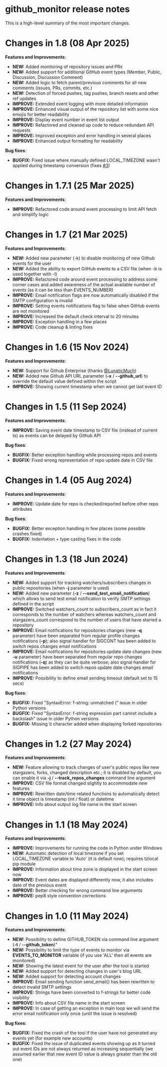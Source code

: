 # github_monitor release notes

This is a high-level summary of the most important changes. 

# Changes in 1.8 (08 Apr 2025)

**Features and Improvements**:

- **NEW:** Added monitoring of repository issues and PRs
- **NEW:** Added support for additional GitHub event types (Member, Public, Discussion, Discussion Comment)
- **NEW:** Added logic to fetch parent/previous comments for all new comments (issues, PRs, commits, etc.)
- **NEW:** Detection of forced pushes, tag pushes, branch resets and other ref updates
- **IMPROVE:** Extended event logging with more detailed information
- **IMPROVE:** Enhanced visual output of the repository list with some nice emojis for better readability
- **IMPROVE:** Display event number in event list output
- **IMPROVE:** Refactored and cleaned up code to reduce redundant API requests
- **IMPROVE:** Improved exception and error handling in several places
- **IMPROVE:** Enhanced output formatting for readability

**Bug fixes**:

- **BUGFIX:** Fixed issue where manually defined LOCAL_TIMEZONE wasn't applied during timestamp conversion (fixes [#3](https://github.com/misiektoja/github_monitor/issues/3))

# Changes in 1.7.1 (25 Mar 2025)

**Features and Improvements**:

- **IMPROVE:** Refactored code around event processing to limit API fetch and simplify logic

# Changes in 1.7 (21 Mar 2025)

**Features and Improvements**:

- **NEW:** Added new parameter (-k) to disable monitoring of new Github events for the user
- **NEW:** Added the ability to export GitHub events to a CSV file (when -b is used together with -l)
- **IMPROVE:** Refactored code around event processing to address some corner cases and added awareness of the actual available number of events (as it can be less than EVENTS_NUMBER)
- **IMPROVE:** Email notification flags are now automatically disabled if the SMTP configuration is invalid
- **IMPROVE:** Setting events notifications flag to false when GitHub events are not monitored
- **IMPROVE:** Increased the default check interval to 20 minutes
- **IMPROVE:** Exception handling in a few places
- **IMPROVE:** Code cleanup & linting fixes

# Changes in 1.6 (15 Nov 2024)

**Features and Improvements**:

- **NEW:** Support for Github Enterprise (thanks [@LunaticMuch](https://github.com/LunaticMuch))
- **NEW:** Added new Github API URL parameter (**-x** / **--github_url**) to override the default value defined within the script
- **IMPROVE:** Showing current timestamp when we cannot get last event ID

# Changes in 1.5 (11 Sep 2024)

**Features and Improvements**:

- **IMPROVE:** Saving event date timestamp to CSV file (instead of current ts) as events can be delayed by Github API

**Bug fixes**:

- **BUGFIX:** Better exception handling while processing repos and events
- **BUGFIX:** Fixed wrong representation of repo update date in CSV file

# Changes in 1.4 (05 Aug 2024)

**Features and Improvements**:

- **IMPROVE:** Update date for repo is checked/reported before other repo attributes

**Bug fixes**:

- **BUGFIX:** Better exception handling in few places (some possible crashes fixed)
- **BUGFIX:** Indentation + type casting fixes in the code

# Changes in 1.3 (18 Jun 2024)

**Features and Improvements**:

- **NEW:** Added support for tracking watchers/subscribers changes in public repositories (when **-j** parameter is used)
- **NEW:** Added new parameter (**-z** / **--send_test_email_notification**) which allows to send test email notification to verify SMTP settings defined in the script
- **IMPROVE:** Switched watchers_count to subscribers_count as in fact it corresponds to the number of watchers whereas watchers_count and stargazers_count correspond to the number of users that have starred a repository
- **IMPROVE:** Email notifications for repositories changes (new **-q** parameter) have been separated from regular profile changes notifications (**-p**); also signal handler for SIGCONT has been added to switch repos changes email notifications
- **IMPROVE:** Email notifications for repositories update date changes (new **-u** parameter) have been separated from regular repo changes notifications (**-q**) as they can be quite verbose; also signal handler for SIGPIPE has been added to switch repos update date changes email notifications
- **IMPROVE:** Possibility to define email sending timeout (default set to 15 secs)

**Bug fixes**:

- **BUGFIX:** Fixed "SyntaxError: f-string: unmatched (" issue in older Python versions
- **BUGFIX:** Fixed "SyntaxError: f-string expression part cannot include a backslash" issue in older Python versions
- **BUGFIX:** Missing \t character added when displaying forked repositories

# Changes in 1.2 (27 May 2024)

**Features and Improvements**:

- **NEW:** Feature allowing to track changes of user's public repos like new stargazers, forks, changed description etc.; it is disabled by default, you can enable it via **-j** / **--track_repos_changes** command line argument
- **IMPROVE:** CSV file format changed slightly to accommodate new features
- **IMPROVE:** Rewritten date/time related functions to automatically detect it time object is timestamp (int / float) or datetime
- **IMPROVE:** Info about output log file name in the start screen

# Changes in 1.1 (18 May 2024)

**Features and Improvements**:

- **IMPROVE:** Improvements for running the code in Python under Windows
- **NEW:** Automatic detection of local timezone if you set LOCAL_TIMEZONE variable to 'Auto' (it is default now); requires tzlocal pip module
- **IMPROVE:** Information about time zone is displayed in the start screen now
- **IMPROVE:** Event dates are displayed differently now, it also includes date of the previous event
- **IMPROVE:** Better checking for wrong command line arguments
- **IMPROVE:** pep8 style convention corrections

# Changes in 1.0 (11 May 2024)

**Features and Improvements**:

- **NEW:** Possibility to define GITHUB_TOKEN via command line argument (**-t** / **--github_token**)"
- **NEW:** Possibility to limit the type of events to monitor via **EVENTS_TO_MONITOR** variable (if you use 'ALL' then all events are monitored)
- **NEW:** Showing the latest event for the user after the tool is started
- **NEW:** Added support for detecting changes in user's blog URL
- **NEW:** Added support for detecting account changes
- **IMPROVE:** Email sending function send_email() has been rewritten to detect invalid SMTP settings
- **IMPROVE:** Strings have been converted to f-strings for better code visibility
- **IMPROVE:** Info about CSV file name in the start screen
- **IMPROVE:** In case of getting an exception in main loop we will send the error email notification only once (until the issue is resolved)

**Bug fixes**:

- **BUGFIX:** Fixed the crash of the tool if the user have not generated any events yet (for example new accounts)
- **BUGFIX:** Fixed the issue of duplicated events showing up as it turned out event IDs are not always returned as increasing sequentially (we assumed earlier that new event ID value is always greater than the old one)
